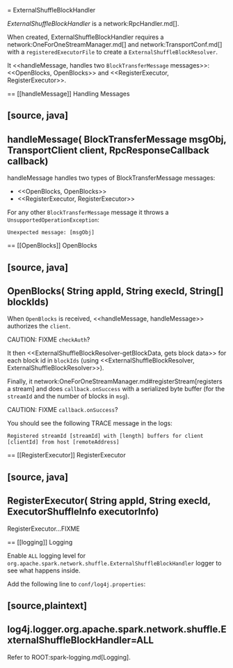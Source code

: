 = ExternalShuffleBlockHandler

*ExternalShuffleBlockHandler* is a network:RpcHandler.md[].

When created, ExternalShuffleBlockHandler requires a network:OneForOneStreamManager.md[] and network:TransportConf.md[] with a `registeredExecutorFile` to create a `ExternalShuffleBlockResolver`.

It <<handleMessage, handles two `BlockTransferMessage` messages>>: <<OpenBlocks, OpenBlocks>> and <<RegisterExecutor, RegisterExecutor>>.

== [[handleMessage]] Handling Messages

[source, java]
----
handleMessage(
  BlockTransferMessage msgObj,
  TransportClient client,
  RpcResponseCallback callback)
----

handleMessage handles two types of BlockTransferMessage messages:

* <<OpenBlocks, OpenBlocks>>
* <<RegisterExecutor, RegisterExecutor>>

For any other `BlockTransferMessage` message it throws a `UnsupportedOperationException`:

```
Unexpected message: [msgObj]
```

== [[OpenBlocks]] OpenBlocks

[source, java]
----
OpenBlocks(
  String appId,
  String execId,
  String[] blockIds)
----

When `OpenBlocks` is received, <<handleMessage, handleMessage>> authorizes the `client`.

CAUTION: FIXME `checkAuth`?

It then <<ExternalShuffleBlockResolver-getBlockData, gets block data>> for each block id in `blockIds` (using <<ExternalShuffleBlockResolver, ExternalShuffleBlockResolver>>).

Finally, it network:OneForOneStreamManager.md#registerStream[registers a stream] and does `callback.onSuccess` with a serialized byte buffer (for the `streamId` and the number of blocks in `msg`).

CAUTION: FIXME `callback.onSuccess`?

You should see the following TRACE message in the logs:

```
Registered streamId [streamId] with [length] buffers for client [clientId] from host [remoteAddress]
```

== [[RegisterExecutor]] RegisterExecutor

[source, java]
----
RegisterExecutor(
  String appId,
  String execId,
  ExecutorShuffleInfo executorInfo)
----

RegisterExecutor...FIXME

== [[logging]] Logging

Enable `ALL` logging level for `org.apache.spark.network.shuffle.ExternalShuffleBlockHandler` logger to see what happens inside.

Add the following line to `conf/log4j.properties`:

[source,plaintext]
----
log4j.logger.org.apache.spark.network.shuffle.ExternalShuffleBlockHandler=ALL
----

Refer to ROOT:spark-logging.md[Logging].
